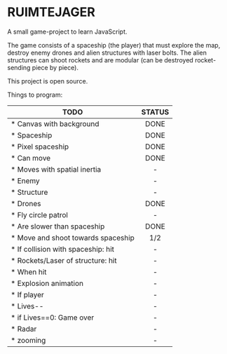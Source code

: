 # RUIMTEJAGER

A small game-project to learn JavaScript.

The game consists of a spaceship (the player) that must explore the map, 
destroy enemy drones and alien structures with laser bolts. The alien 
structures can shoot rockets and are modular (can be destroyed rocket-
sending piece by piece). 

This project is open source.

Things to program:


|          TODO								|	STATUS			|
| ------------------------------------------|:-----------------:| 
|* Canvas with background 					|	DONE			|
|* Spaceship 								|	DONE			|
|  * Pixel spaceship 						|	DONE			|
|  * Can move 								|	DONE			|
|  * Moves with spatial inertia 			|	-				|
|* Enemy 									|	-				|
|  * Structure 								|	-				|
|  * Drones 								|	DONE			|
|    * Fly circle patrol		 			|	-				|
|    * Are slower than spaceship 			|	DONE			|
|    * Move and shoot towards spaceship 	|	1/2				|
|    * If collision with spaceship: hit 	|	-				|
|    * Rockets/Laser of structure: hit 		|	-				|
|* When hit 								|	-				|
|    * Explosion animation 					| 	-				|
|      * If player 							|	-				|
|        * Lives-- 							|	-				|
|          * if Lives==0: Game over 		|	-				|
|* Radar 									|	-				|
|* zooming									|	-				|

	
